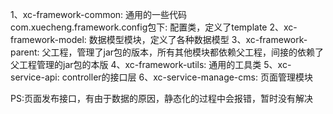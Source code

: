 1、xc-framework-common: 通用的一些代码
    com.xuecheng.framework.config包下: 配置类，定义了template
2、xc-framework-model: 数据模型模块，定义了各种数据模型
3、xc-framework-parent: 父工程，管理了jar包的版本，所有其他模块都依赖父工程，间接的依赖了父工程管理的jar包的本版
4、xc-framework-utils: 通用的工具类
5、xc-service-api: controller的接口层
6、xc-service-manage-cms: 页面管理模块
    


PS:页面发布接口，有由于数据的原因，静态化的过程中会报错，暂时没有解决
